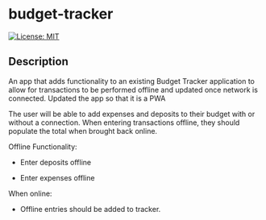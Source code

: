 # budget-tracker

[![License: MIT](https://img.shields.io/badge/License-MIT-yellow.svg)](https://opensource.org/licenses/MIT)

## Description
An app that adds functionality to an existing Budget Tracker application to allow for transactions to be performed offline and updated once network is connected. Updated the app so that it is a PWA

The user will be able to add expenses and deposits to their budget with or without a connection. When entering transactions offline, they should populate the total when brought back online.

Offline Functionality:


- Enter deposits offline


- Enter expenses offline


When online:

- Offline entries should be added to tracker.

